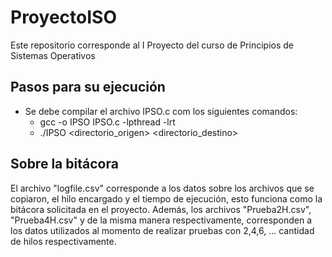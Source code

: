 # ProyectoISO
Este repositorio corresponde al I Proyecto del curso de Principios de Sistemas Operativos

## Pasos para su ejecución
- Se debe compilar el archivo IPSO.c com los siguientes comandos:
  - gcc -o IPSO IPSO.c -lpthread -lrt
  - ./IPSO <directorio_origen> <directorio_destino>

## Sobre la bitácora
El archivo "logfile.csv" corresponde a los datos sobre los archivos que se copiaron, el hilo encargado y el tiempo de ejecución, esto funciona como la bitácora solicitada en el proyecto.
Además, los archivos "Prueba2H.csv", "Prueba4H.csv" y de la misma manera respectivamente, corresponden a los datos utilizados al momento de realizar pruebas con 2,4,6, ... cantidad de hilos respectivamente.
